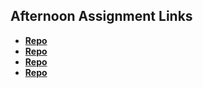 ## Afternoon Assignment Links

* **[Repo](https://github.com/LanceFontanilla/trivia)**
* **[Repo](https://github.com/LanceFontanilla/gregslistASYNC)**
* **[Repo](https://github.com/LanceFontanilla/pokedex)**
* **[Repo](https://github.com/LanceFontanilla/<ASSIGNMENT_REPO>)**
